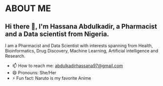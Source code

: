 # ABOUT ME
##  Hi there 👋, I'm Hassana Abdulkadir, a Pharmacist and a Data scientist from Nigeria. 
I am a Pharmacist and Data Scientist with interests spanning from Health, Bioinformatics, Drug Discovery, Machine Learning, Artificial intelligence and Research.


 
- 📫 How to reach me: abdulkadirhassana97@gmail.com
- 😄 Pronouns: She/Her
- ⚡ Fun fact: Naruto is my favorite Anime 
